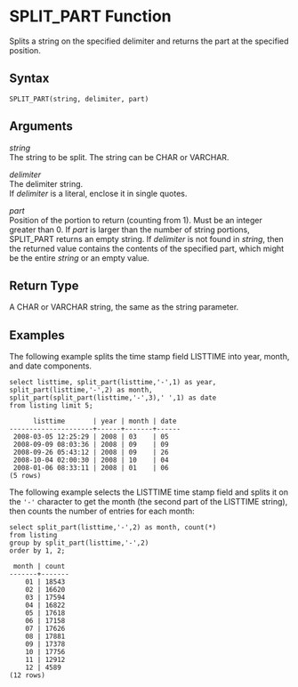# SPLIT\_PART Function<a name="SPLIT_PART"></a>

Splits a string on the specified delimiter and returns the part at the specified position\.

## Syntax<a name="SPLIT_PART-synopsis"></a>

```
SPLIT_PART(string, delimiter, part)
```

## Arguments<a name="SPLIT_PART-arguments"></a>

 *string*   
The string to be split\. The string can be CHAR or VARCHAR\.

 *delimiter*   
The delimiter string\.   
If *delimiter* is a literal, enclose it in single quotes\. 

 *part*   
Position of the portion to return \(counting from 1\)\. Must be an integer greater than 0\. If *part* is larger than the number of string portions, SPLIT\_PART returns an empty string\. If *delimiter* is not found in *string*, then the returned value contains the contents of the specified part, which might be the entire *string* or an empty value\.

## Return Type<a name="SPLIT_PART-return-type"></a>

A CHAR or VARCHAR string, the same as the string parameter\.

## Examples<a name="SPLIT_PART-examples"></a>

The following example splits the time stamp field LISTTIME into year, month, and date components\.

```
select listtime, split_part(listtime,'-',1) as year,
split_part(listtime,'-',2) as month, 
split_part(split_part(listtime,'-',3),' ',1) as date 
from listing limit 5;

      listtime       | year | month | date
---------------------+------+-------+------
 2008-03-05 12:25:29 | 2008 | 03    | 05
 2008-09-09 08:03:36 | 2008 | 09    | 09
 2008-09-26 05:43:12 | 2008 | 09    | 26
 2008-10-04 02:00:30 | 2008 | 10    | 04
 2008-01-06 08:33:11 | 2008 | 01    | 06
(5 rows)
```

The following example selects the LISTTIME time stamp field and splits it on the `'-'` character to get the month \(the second part of the LISTTIME string\), then counts the number of entries for each month:

```
select split_part(listtime,'-',2) as month, count(*)
from listing
group by split_part(listtime,'-',2)
order by 1, 2;

 month | count
-------+-------
    01 | 18543
    02 | 16620
    03 | 17594
    04 | 16822
    05 | 17618
    06 | 17158
    07 | 17626
    08 | 17881
    09 | 17378
    10 | 17756
    11 | 12912
    12 | 4589
(12 rows)
```